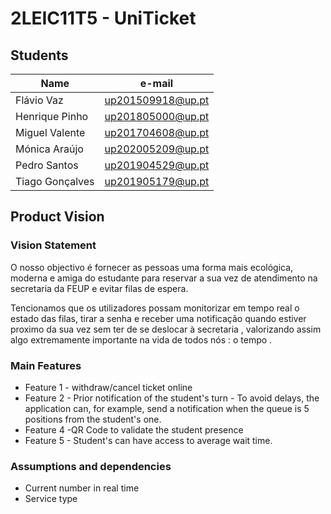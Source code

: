 # 2LEIC11T5 - UniTicket
## Students

|      Name     |     e-mail      |
|---------------|-----------------|
|Flávio Vaz     |up201509918@up.pt|
|Henrique Pinho |up201805000@up.pt|
|Miguel Valente |up201704608@up.pt|
|Mónica Araújo  |up202005209@up.pt|
|Pedro Santos   |up201904529@up.pt|
|Tiago Gonçalves|up201905179@up.pt|



## Product Vision

### Vision Statement

O nosso objectivo é fornecer as pessoas uma forma mais ecológica, moderna e amiga do estudante para reservar a sua vez de atendimento na secretaria da FEUP e evitar filas de espera.

Tencionamos que os utilizadores possam monitorizar em tempo real o estado das filas, tirar a senha e receber uma notificação quando estiver proximo da sua vez sem ter de se deslocar à secretaria , valorizando assim algo extremamente importante na vida de todos nós : o tempo .

### Main Features
 - Feature 1 - withdraw/cancel ticket online
 - Feature 2 - Prior notification of the student's turn - To avoid delays, the application can, for example, send a notification when the queue is 5 positions from the student's one.
 - Feature 4 -QR Code to validate the student presence
 - Feature 5 - Student's can have access to average wait time.


### Assumptions and dependencies

- Current number in real time
- Service type 
